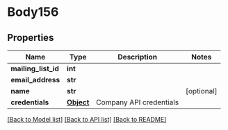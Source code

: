 # Body156

## Properties
Name | Type | Description | Notes
------------ | ------------- | ------------- | -------------
**mailing_list_id** | **int** |  | 
**email_address** | **str** |  | 
**name** | **str** |  | [optional] 
**credentials** | [**Object**](Object.md) | Company API credentials | 

[[Back to Model list]](../README.md#documentation-for-models) [[Back to API list]](../README.md#documentation-for-api-endpoints) [[Back to README]](../README.md)


